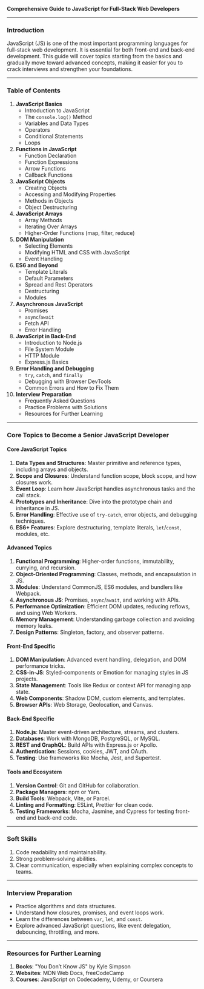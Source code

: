 **Comprehensive Guide to JavaScript for Full-Stack Web Developers**

---

### **Introduction**
JavaScript (JS) is one of the most important programming languages for full-stack web development. It is essential for both front-end and back-end development. This guide will cover topics starting from the basics and gradually move toward advanced concepts, making it easier for you to crack interviews and strengthen your foundations.

---

### **Table of Contents**
1. **JavaScript Basics**
   - Introduction to JavaScript
   - The `console.log()` Method
   - Variables and Data Types
   - Operators
   - Conditional Statements
   - Loops
2. **Functions in JavaScript**
   - Function Declaration
   - Function Expressions
   - Arrow Functions
   - Callback Functions
3. **JavaScript Objects**
   - Creating Objects
   - Accessing and Modifying Properties
   - Methods in Objects
   - Object Destructuring
4. **JavaScript Arrays**
   - Array Methods
   - Iterating Over Arrays
   - Higher-Order Functions (map, filter, reduce)
5. **DOM Manipulation**
   - Selecting Elements
   - Modifying HTML and CSS with JavaScript
   - Event Handling
6. **ES6 and Beyond**
   - Template Literals
   - Default Parameters
   - Spread and Rest Operators
   - Destructuring
   - Modules
7. **Asynchronous JavaScript**
   - Promises
   - `async`/`await`
   - Fetch API
   - Error Handling
8. **JavaScript in Back-End**
   - Introduction to Node.js
   - File System Module
   - HTTP Module
   - Express.js Basics
9. **Error Handling and Debugging**
   - `try`, `catch`, and `finally`
   - Debugging with Browser DevTools
   - Common Errors and How to Fix Them
10. **Interview Preparation**
    - Frequently Asked Questions
    - Practice Problems with Solutions
    - Resources for Further Learning

---

### **Core Topics to Become a Senior JavaScript Developer**

#### **Core JavaScript Topics**
1. **Data Types and Structures**: Master primitive and reference types, including arrays and objects.
2. **Scope and Closures**: Understand function scope, block scope, and how closures work.
3. **Event Loop**: Learn how JavaScript handles asynchronous tasks and the call stack.
4. **Prototypes and Inheritance**: Dive into the prototype chain and inheritance in JS.
5. **Error Handling**: Effective use of `try-catch`, error objects, and debugging techniques.
6. **ES6+ Features**: Explore destructuring, template literals, `let`/`const`, modules, etc.

#### **Advanced Topics**
1. **Functional Programming**: Higher-order functions, immutability, currying, and recursion.
2. **Object-Oriented Programming**: Classes, methods, and encapsulation in JS.
3. **Modules**: Understand CommonJS, ES6 modules, and bundlers like Webpack.
4. **Asynchronous JS**: Promises, `async`/`await`, and working with APIs.
5. **Performance Optimization**: Efficient DOM updates, reducing reflows, and using Web Workers.
6. **Memory Management**: Understanding garbage collection and avoiding memory leaks.
7. **Design Patterns**: Singleton, factory, and observer patterns.

#### **Front-End Specific**
1. **DOM Manipulation**: Advanced event handling, delegation, and DOM performance tricks.
2. **CSS-in-JS**: Styled-components or Emotion for managing styles in JS projects.
3. **State Management**: Tools like Redux or context API for managing app state.
4. **Web Components**: Shadow DOM, custom elements, and templates.
5. **Browser APIs**: Web Storage, Geolocation, and Canvas.

#### **Back-End Specific**
1. **Node.js**: Master event-driven architecture, streams, and clusters.
2. **Databases**: Work with MongoDB, PostgreSQL, or MySQL.
3. **REST and GraphQL**: Build APIs with Express.js or Apollo.
4. **Authentication**: Sessions, cookies, JWT, and OAuth.
5. **Testing**: Use frameworks like Mocha, Jest, and Supertest.

#### **Tools and Ecosystem**
1. **Version Control**: Git and GitHub for collaboration.
2. **Package Managers**: npm or Yarn.
3. **Build Tools**: Webpack, Vite, or Parcel.
4. **Linting and Formatting**: ESLint, Prettier for clean code.
5. **Testing Frameworks**: Mocha, Jasmine, and Cypress for testing front-end and back-end code.

---

### **Soft Skills**
1. Code readability and maintainability.
2. Strong problem-solving abilities.
3. Clear communication, especially when explaining complex concepts to teams.

---

### **Interview Preparation**
- Practice algorithms and data structures.
- Understand how closures, promises, and event loops work.
- Learn the differences between `var`, `let`, and `const`.
- Explore advanced JavaScript questions, like event delegation, debouncing, throttling, and more.

---

### **Resources for Further Learning**
1. **Books**: "You Don’t Know JS" by Kyle Simpson
2. **Websites**: MDN Web Docs, freeCodeCamp
3. **Courses**: JavaScript on Codecademy, Udemy, or Coursera
